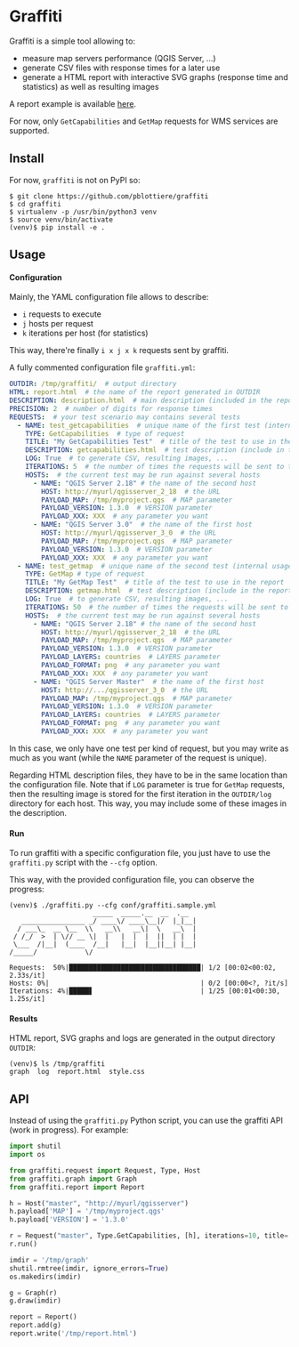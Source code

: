 # Graffiti

Graffiti is a simple tool allowing to:
- measure map servers performance (QGIS Server, ...)
- generate CSV files with response times for a later use
- generate a HTML report with interactive SVG graphs (response time and
  statistics) as well as resulting images

A report example is available [here](https://rawgit.com/pblottiere/graffiti/doc/examples/html/report.html).

For now, only `GetCapabilities` and `GetMap` requests for WMS services are
supported.

## Install

For now, `graffiti` is not on PyPI so:

````
$ git clone https://github.com/pblottiere/graffiti
$ cd graffiti
$ virtualenv -p /usr/bin/python3 venv
$ source venv/bin/activate
(venv)$ pip install -e .
````

## Usage

#### Configuration

Mainly, the YAML configuration file allows to describe:
- `i` requests to execute
- `j` hosts per request
- `k` iterations per host (for statistics)

This way, there're finally `i x j x k` requests sent by graffiti.

A  fully commented configuration file `graffiti.yml`:

``` YAML
OUTDIR: /tmp/graffiti/  # output directory
HTML: report.html  # the name of the report generated in OUTDIR
DESCRIPTION: description.html  # main description (included in the report)
PRECISION: 2  # number of digits for response times
REQUESTS:  # your test scenario may contains several tests
  - NAME: test_getcapabilities  # unique name of the first test (internal usage)
    TYPE: GetCapabilities  # type of request
    TITLE: "My GetCapabilities Test"  # title of the test to use in the report
    DESCRIPTION: getcapabilities.html  # test description (include in the report)
    LOG: True  # to generate CSV, resulting images, ...
    ITERATIONS: 5  # the number of times the requests will be sent to the host
    HOSTS:  # the current test may be run against several hosts
      - NAME: "QGIS Server 2.18" # the name of the second host
        HOST: http://myurl/qgisserver_2_18  # the URL
        PAYLOAD_MAP: /tmp/myproject.qgs  # MAP parameter
        PAYLOAD_VERSION: 1.3.0  # VERSION parameter
        PAYLOAD_XXX: XXX  # any parameter you want
      - NAME: "QGIS Server 3.0"  # the name of the first host
        HOST: http://myurl/qgisserver_3_0  # the URL
        PAYLOAD_MAP: /tmp/myproject.qgs  # MAP parameter
        PAYLOAD_VERSION: 1.3.0  # VERSION parameter
        PAYLOAD_XXX: XXX  # any parameter you want
  - NAME: test_getmap  # unique name of the second test (internal usage)
    TYPE: GetMap # type of request
    TITLE: "My GetMap Test"  # title of the test to use in the report
    DESCRIPTION: getmap.html  # test description (include in the report)
    LOG: True  # to generate CSV, resulting images, ...
    ITERATIONS: 50  # the number of times the requests will be sent to the host
    HOSTS:  # the current test may be run against several hosts
      - NAME: "QGIS Server 2.18" # the name of the second host
        HOST: http://myurl/qgisserver_2_18  # the URL
        PAYLOAD_MAP: /tmp/myproject.qgs  # MAP parameter
        PAYLOAD_VERSION: 1.3.0  # VERSION parameter
        PAYLOAD_LAYERS: countries  # LAYERS parameter
        PAYLOAD_FORMAT: png  # any parameter you want
        PAYLOAD_XXX: XXX  # any parameter you want
      - NAME: "QGIS Server Master"  # the name of the first host
        HOST: http://.../qgisserver_3_0  # the URL
        PAYLOAD_MAP: /tmp/myproject.qgs  # MAP parameter
        PAYLOAD_VERSION: 1.3.0  # VERSION parameter
        PAYLOAD_LAYERS: countries  # LAYERS parameter
        PAYLOAD_FORMAT: png  # any parameter you want
        PAYLOAD_XXX: XXX  # any parameter you want
```

In this case, we only have one test per kind of request, but you may write as
much as you want (while the `NAME` parameter of the request is unique).

Regarding HTML description files, they have to be in the same location than
the configuration file. Note that if `LOG` parameter is true for `GetMap`
requests, then the resulting image is stored for the first iteration in the
`OUTDIR/log` directory for each host. This way, you may include some of these
images in the description.

#### Run

To run graffiti with a specific configuration file, you just have to use the
`graffiti.py` script with the `--cfg` option.

This way, with the provided configuration file, you can observe the progress:

```
(venv)$ ./graffiti.py --cfg conf/graffiti.sample.yml
                     _____  _____.__  __  .__
   ________________ _/ ____\/ ____\__|/  |_|__|
  / ___\_  __ \__  \\   __\\   __\|  \   __\  |
 / /_/  >  | \// __ \|  |   |  |  |  ||  | |  |
 \___  /|__|  (____  /__|   |__|  |__||__| |__|
/_____/            \/

Requests:  50%|█████████████████████████████████| 1/2 [00:02<00:02,  2.33s/it]
Hosts: 0%|                                      | 0/2 [00:00<?, ?it/s]
Iterations: 4%|█████▋                           | 1/25 [00:01<00:30,  1.25s/it]
```

#### Results

HTML report, SVG graphs and logs are generated in the output directory
`OUTDIR`:

```
(venv)$ ls /tmp/graffiti
graph  log  report.html  style.css
```

## API

Instead of using the `graffiti.py` Python script, you can use the graffiti API
(work in progress). For example:

``` Python
import shutil
import os

from graffiti.request import Request, Type, Host
from graffiti.graph import Graph
from graffiti.report import Report

h = Host("master", "http://myurl/qgisserver")
h.payload['MAP'] = '/tmp/myproject.qgs'
h.payload['VERSION'] = '1.3.0'

r = Request("master", Type.GetCapabilities, [h], iterations=10, title='My Test')
r.run()

imdir = '/tmp/graph'
shutil.rmtree(imdir, ignore_errors=True)
os.makedirs(imdir)

g = Graph(r)
g.draw(imdir)

report = Report()
report.add(g)
report.write('/tmp/report.html')
```

